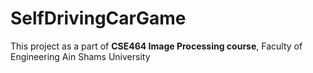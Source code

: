 # SelfDrivingCarGame

This project as a part of **CSE464 Image Processing course**, Faculty of Engineering Ain Shams University
